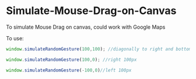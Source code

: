 # Simulate-Mouse-Drag-on-Canvas
To simulate Mouse Drag on canvas, could work with Google Maps

To use:

```js
window.simulateRandomGesture(100,100); //diagonally to right and bottom

window.simulateRandomGesture(100,0); //right 100px

window.simulateRandomGesture(-100,0)//left 100px

```
